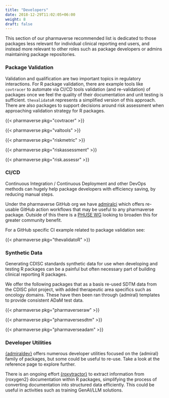 ```yaml
---
title: "Developers"
date: 2018-12-29T11:02:05+06:00
weight: 8
draft: false
---
```


This section of our pharmaverse recommended list is dedicated to those packages less relevant for individual
clinical reporting end users, and instead more relevant to other roles such as package developers or admins
maintaining package repositories.

### Package Validation

Validation and qualification are two important topics in regulatory interactions. For R package validation, 
there are example tools like `covtracer` to automate via CI/CD tools validation (and re-validation) of 
packages once we feel the quality of their documentation and unit testing is sufficient. `thevalidatoR` represents 
a simplified version of this approach. There are also packages to support decisions around risk assessment when
approaching validation strategy for R packages.

{{< pharmaverse pkg="covtracer" >}}

{{< pharmaverse pkg="valtools" >}}

{{< pharmaverse pkg="riskmetric" >}}

{{< pharmaverse pkg="riskassessment" >}}

{{< pharmaverse pkg="risk.assessr" >}}

### CI/CD

Continuous Integration / Continuous Deployment and other DevOps methods can hugely help package developers
with efficiency saving, by reducing manual steps.

Under the pharmaverse GitHub org we have [admiralci](https://pharmaverse.github.io/admiralci) which offers
re-usable GitHub action workflows that may be useful to any pharmaverse package. Outside of this there is
a [PHUSE WG](https://advance.phuse.global/pages/viewpage.action?pageId=75399294) looking to broaden this
for greater community benefit.

For a GitHub specific CI example related to package validation see:

{{< pharmaverse pkg="thevalidatoR" >}}

### Synthetic Data

Generating CDISC standards synthetic data for use when developing and testing R packages can be a painful
but often necessary part of building clinical reporting R packages.

We offer the following packages that as a basis re-used SDTM data from the CDISC pilot project, with added
therapeutic area specifics such as oncology domains. These have then been ran through {admiral} templates
to provide consistent ADaM test data.

{{< pharmaverse pkg="pharmaverseraw" >}}

{{< pharmaverse pkg="pharmaversesdtm" >}}

{{< pharmaverse pkg="pharmaverseadam" >}}

### Developer Utilities

[{admiraldev}](https://pharmaverse.github.io/admiraldev/) offers numerous developer utilities focused on the {admiral}
family of packages, but some could be useful to re-use. Take a look at the reference page to explore further.

There is an ongoing effort [{roxytractor}](https://github.com/pharmaverse/roxytractor) to extract information from
{roxygen2} documentation within R packages, simplifying the process of converting documentation into structured data
efficiently. This could be useful in activities such as training GenAI/LLM solutions.
